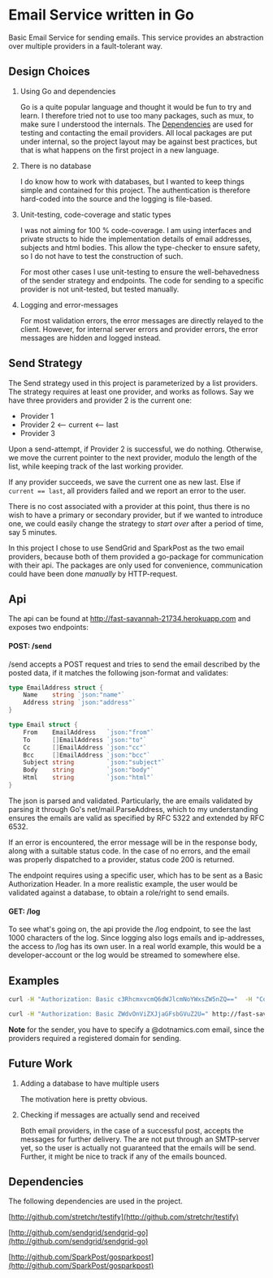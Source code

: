# Email Service written in Go

Basic Email Service for sending emails. This service provides an abstraction
over multiple providers in a fault-tolerant way.

## Design Choices

1. Using Go and dependencies 

   Go is a quite popular language and thought it would be fun to try and learn.
   I therefore tried not to use too many packages, such as mux, to make sure I
   understood the internals. The [Dependencies](#dependencies) are used for
   testing and contacting the email providers. All local packages are put under
   internal, so the project layout may be against best practices, but that is
   what happens on the first project in a new language.
 
2. There is no database

   I do know how to work with databases, but I wanted to keep things simple and
   contained for this project. The authentication is therefore hard-coded into
   the source and the logging is file-based.
   
3. Unit-testing, code-coverage and static types

   I was not aiming for 100 % code-coverage. I am using interfaces and private
   structs to hide the implementation details of email addresses, subjects and
   html bodies. This allow the type-checker to ensure safety, so I do not
   have to test the construction of such.
   
   For most other cases I use unit-testing to ensure the well-behavedness of the
   sender strategy and endpoints. The code for sending to a specific provider is
   not unit-tested, but tested manually.
      
4. Logging and error-messages

   For most validation errors, the error messages are directly relayed to the
   client. However, for internal server errors and provider errors, the error
   messages are hidden and logged instead.

## Send Strategy

The Send strategy used in this project is parameterized by a list providers. The
strategy requires at least one provider, and works as follows. Say we have three
providers and provider 2 is the current one:

* Provider 1
* Provider 2 <-- current <-- last
* Provider 3

Upon a send-attempt, if Provider 2 is successful, we do nothing. Otherwise, we
move the current pointer to the next provider, modulo the length of the list,
while keeping track of the last working provider.

If any provider succeeds, we save the current one as new last. Else if `current
== last`, all providers failed and we report an error to the user.

There is no cost associated with a provider at this point, thus there is no wish
to have a primary or secondary provider, but if we wanted to introduce one, we
could easily change the strategy to _start over_ after a period of time, say 5
minutes.

In this project I chose to use SendGrid and SparkPost as the two email
providers, because both of them provided a go-package for communication with
their api. The packages are only used for convenience, communication could have
been done _manually_ by HTTP-request.

## Api

The api can be found at http://fast-savannah-21734.herokuapp.com and
exposes two endpoints:

#### POST: /send 

/send accepts a POST request and tries to send the email described by the posted
data, if it matches the following json-format and validates:

```go
type EmailAddress struct {
	Name    string `json:"name"`
	Address string `json:"address"`
}

type Email struct {
	From    EmailAddress   `json:"from"`
	To      []EmailAddress `json:"to"`
	Cc      []EmailAddress `json:"cc"`
	Bcc     []EmailAddress `json:"bcc"`
	Subject string         `json:"subject"`
	Body    string         `json:"body"`
	Html    string         `json:"html"`
}
```

The json is parsed and validated. Particularly, the are emails validated by
parsing it through Go's net/mail.ParseAddress, which to my understanding ensures
the emails are valid as specified by RFC 5322 and extended by RFC 6532.

If an error is encountered, the error message will be in the response body,
along with a suitable status code. In the case of no errors, and the email was
properly dispatched to a provider, status code 200 is returned.

The endpoint requires using a specific user, which has to be sent as a Basic
Authorization Header. In a more realistic example, the user would be validated
against a database, to obtain a role/right to send emails.

#### GET: /log

To see what's going on, the api provide the /log endpoint, to see the last 1000
characters of the log. Since logging also logs emails and ip-addresses, the
access to /log has its own user. In a real world example, this would be a
developer-account or the log would be streamed to somewhere else.


## Examples

```bash
curl -H "Authorization: Basic c3RhcmxvcmQ6dWJlcmNoYWxsZW5nZQ=="  -H "Content-Type: application/json" -d '{"from": { "name": "Anders Andersen", "address": "morten@example.com"},"to": [{"name": "Morten", "address": "morten@example.com"},{"name": "Info", "address": "info@example.com"}],"subject": "This is a test","body": "This is the plain text body","html": "This is the html <em>body</em>" }' http://fast-savannah-21734.herokuapp.com/send 
```

```bash
curl -H "Authorization: Basic ZWdvOnViZXJjaGFsbGVuZ2U=" http://fast-savannah-21734.herokuapp.com/log
```

**Note** for the sender, you have to specify a @dotnamics.com email, since the providers required a registered domain for sending. 

## Future Work

1. Adding a database to have multiple users

   The motivation here is pretty obvious.

2. Checking if messages are actually send and received

   Both email providers, in the case of a successful post, accepts the messages
   for further delivery. The are not put through an SMTP-server yet, so the user
   is actually not guaranteed that the emails will be send. Further, it might be
   nice to track if any of the emails bounced.

## Dependencies

The following dependencies are used in the project.

[http://github.com/stretchr/testify](http://github.com/stretchr/testify)

[http://github.com/sendgrid/sendgrid-go](http://github.com/sendgrid/sendgrid-go)

[http://github.com/SparkPost/gosparkpost](http://github.com/SparkPost/gosparkpost)

